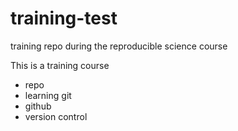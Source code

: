 # training-test
training repo during the reproducible science course

This is a training course
 - repo
 - learning git
 - github
 - version control
